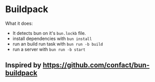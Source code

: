 # Buildpack

What it does:

- It detects bun on it's `bun.lockb` file.
- install dependencies with `bun install`
- run an build run task with `bun run -b build`
- run a server with `bun run -b start`

## Inspired by https://github.com/confact/bun-buildpack
